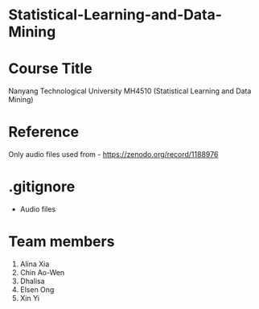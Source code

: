 # Statistical-Learning-and-Data-Mining

# Course Title

Nanyang Technological University
MH4510 (Statistical Learning and Data Mining)

# Reference

Only audio files used from - https://zenodo.org/record/1188976

# .gitignore

- Audio files

# Team members

1. Alina Xia
2. Chin Ao-Wen
3. Dhalisa
4. Elsen Ong
5. Xin Yi
